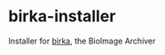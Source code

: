 # birka-installer

Installer for [birka](https://github.com/BIIFSweden/birka), the BioImage Archiver
